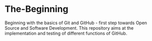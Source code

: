 # The-Beginning
Beginning with the basics of Git and GitHub - first step towards Open Source and Software Development. This repository aims at the implementation and testing of different functions of GitHub. 
